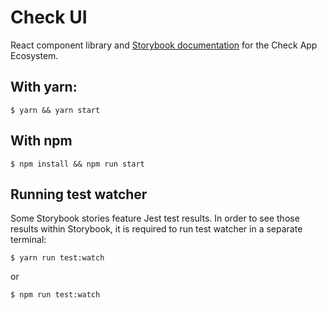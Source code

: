 # Check UI

React component library and [Storybook documentation](https://meedan.github.io/check-ui/) for the Check App Ecosystem.

## With yarn:

```
$ yarn && yarn start
```

## With npm

```
$ npm install && npm run start
```

## Running test watcher

Some Storybook stories feature Jest test results. In order to see those results within Storybook, it is required to run test watcher in a separate terminal:

```
$ yarn run test:watch
```

or 

```
$ npm run test:watch
```
